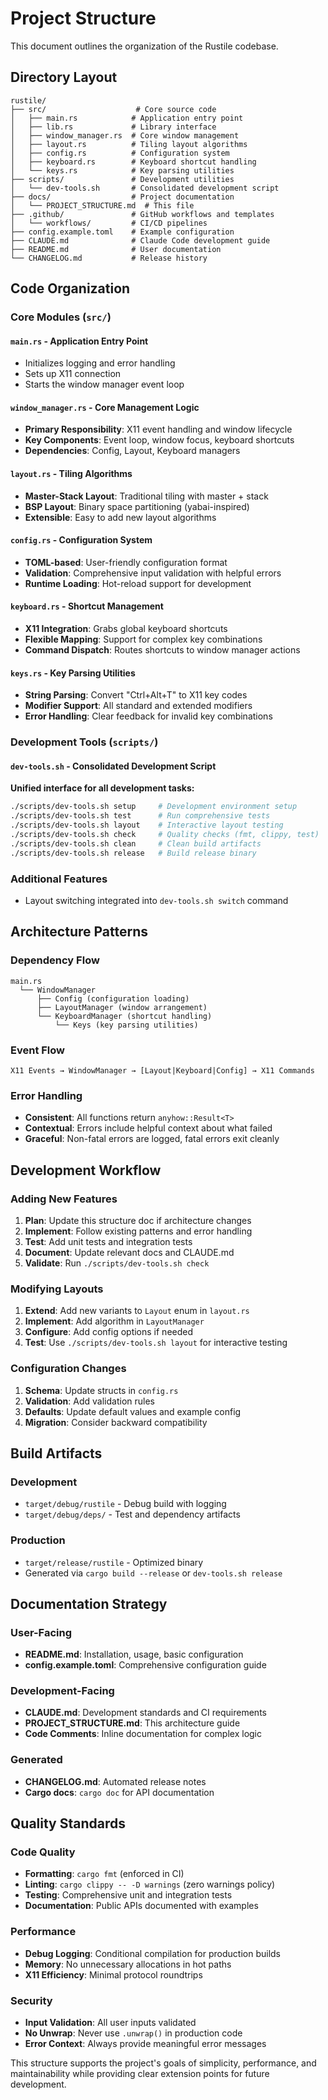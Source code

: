 # Project Structure

This document outlines the organization of the Rustile codebase.

## Directory Layout

```
rustile/
├── src/                    # Core source code
│   ├── main.rs            # Application entry point
│   ├── lib.rs             # Library interface
│   ├── window_manager.rs  # Core window management
│   ├── layout.rs          # Tiling layout algorithms
│   ├── config.rs          # Configuration system
│   ├── keyboard.rs        # Keyboard shortcut handling  
│   └── keys.rs            # Key parsing utilities
├── scripts/               # Development utilities
│   └── dev-tools.sh       # Consolidated development script
├── docs/                  # Project documentation
│   └── PROJECT_STRUCTURE.md  # This file
├── .github/               # GitHub workflows and templates
│   └── workflows/         # CI/CD pipelines
├── config.example.toml    # Example configuration
├── CLAUDE.md              # Claude Code development guide
├── README.md              # User documentation
└── CHANGELOG.md           # Release history
```

## Code Organization

### Core Modules (`src/`)

#### `main.rs` - Application Entry Point
- Initializes logging and error handling
- Sets up X11 connection
- Starts the window manager event loop

#### `window_manager.rs` - Core Management Logic
- **Primary Responsibility**: X11 event handling and window lifecycle
- **Key Components**: Event loop, window focus, keyboard shortcuts
- **Dependencies**: Config, Layout, Keyboard managers

#### `layout.rs` - Tiling Algorithms
- **Master-Stack Layout**: Traditional tiling with master + stack
- **BSP Layout**: Binary space partitioning (yabai-inspired)
- **Extensible**: Easy to add new layout algorithms

#### `config.rs` - Configuration System
- **TOML-based**: User-friendly configuration format
- **Validation**: Comprehensive input validation with helpful errors
- **Runtime Loading**: Hot-reload support for development

#### `keyboard.rs` - Shortcut Management
- **X11 Integration**: Grabs global keyboard shortcuts
- **Flexible Mapping**: Support for complex key combinations
- **Command Dispatch**: Routes shortcuts to window manager actions

#### `keys.rs` - Key Parsing Utilities
- **String Parsing**: Convert "Ctrl+Alt+T" to X11 key codes
- **Modifier Support**: All standard and extended modifiers
- **Error Handling**: Clear feedback for invalid key combinations

### Development Tools (`scripts/`)

#### `dev-tools.sh` - Consolidated Development Script
**Unified interface for all development tasks:**

```bash
./scripts/dev-tools.sh setup     # Development environment setup
./scripts/dev-tools.sh test      # Run comprehensive tests
./scripts/dev-tools.sh layout    # Interactive layout testing
./scripts/dev-tools.sh check     # Quality checks (fmt, clippy, test)
./scripts/dev-tools.sh clean     # Clean build artifacts
./scripts/dev-tools.sh release   # Build release binary
```

### Additional Features
- Layout switching integrated into `dev-tools.sh switch` command

## Architecture Patterns

### Dependency Flow
```
main.rs
  └── WindowManager
      ├── Config (configuration loading)
      ├── LayoutManager (window arrangement)
      └── KeyboardManager (shortcut handling)
          └── Keys (key parsing utilities)
```

### Event Flow
```
X11 Events → WindowManager → [Layout|Keyboard|Config] → X11 Commands
```

### Error Handling
- **Consistent**: All functions return `anyhow::Result<T>`
- **Contextual**: Errors include helpful context about what failed
- **Graceful**: Non-fatal errors are logged, fatal errors exit cleanly

## Development Workflow

### Adding New Features
1. **Plan**: Update this structure doc if architecture changes
2. **Implement**: Follow existing patterns and error handling
3. **Test**: Add unit tests and integration tests
4. **Document**: Update relevant docs and CLAUDE.md
5. **Validate**: Run `./scripts/dev-tools.sh check`

### Modifying Layouts
1. **Extend**: Add new variants to `Layout` enum in `layout.rs`
2. **Implement**: Add algorithm in `LayoutManager`
3. **Configure**: Add config options if needed
4. **Test**: Use `./scripts/dev-tools.sh layout` for interactive testing

### Configuration Changes
1. **Schema**: Update structs in `config.rs`
2. **Validation**: Add validation rules
3. **Defaults**: Update default values and example config
4. **Migration**: Consider backward compatibility

## Build Artifacts

### Development
- `target/debug/rustile` - Debug build with logging
- `target/debug/deps/` - Test and dependency artifacts

### Production  
- `target/release/rustile` - Optimized binary
- Generated via `cargo build --release` or `dev-tools.sh release`

## Documentation Strategy

### User-Facing
- **README.md**: Installation, usage, basic configuration
- **config.example.toml**: Comprehensive configuration guide

### Development-Facing  
- **CLAUDE.md**: Development standards and CI requirements
- **PROJECT_STRUCTURE.md**: This architecture guide
- **Code Comments**: Inline documentation for complex logic

### Generated
- **CHANGELOG.md**: Automated release notes
- **Cargo docs**: `cargo doc` for API documentation

## Quality Standards

### Code Quality
- **Formatting**: `cargo fmt` (enforced in CI)
- **Linting**: `cargo clippy -- -D warnings` (zero warnings policy)  
- **Testing**: Comprehensive unit and integration tests
- **Documentation**: Public APIs documented with examples

### Performance
- **Debug Logging**: Conditional compilation for production builds
- **Memory**: No unnecessary allocations in hot paths
- **X11 Efficiency**: Minimal protocol roundtrips

### Security
- **Input Validation**: All user inputs validated
- **No Unwrap**: Never use `.unwrap()` in production code
- **Error Context**: Always provide meaningful error messages

This structure supports the project's goals of simplicity, performance, and maintainability while providing clear extension points for future development.